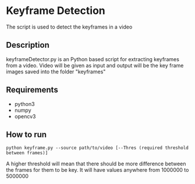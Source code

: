 # Keyframe Detection
The script is used to detect the keyframes in a video

## Description
 keyframeDetector.py is an Python based script for extracting keyframes from a video. Video will be given as input and output will be the key frame images saved into the folder "keyframes"

## Requirements
 - python3
 - numpy
 - opencv3

## How to run
```
python keyframe.py --source path/to/video [--Thres (required threshold between frames)]
```
 A higher threshold will mean that there should be more difference between the frames for them to be key. It will have values anywhere from 1000000 to 5000000
